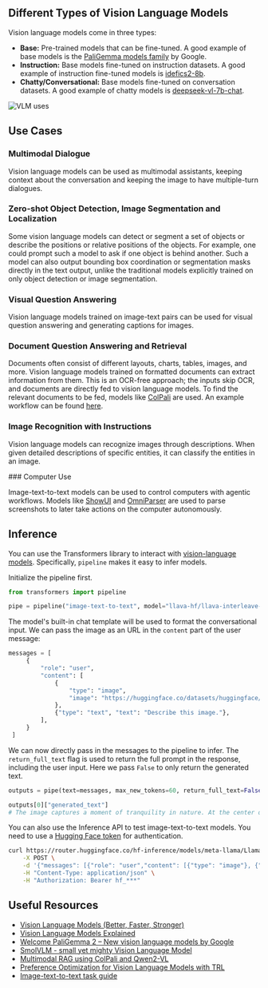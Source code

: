 ## Different Types of Vision Language Models

Vision language models come in three types:

- **Base:** Pre-trained models that can be fine-tuned. A good example of base models is the [PaliGemma models family](https://huggingface.co/models?sort=trending&search=google%2Fpaligemma-3b-pt) by Google.
- **Instruction:** Base models fine-tuned on instruction datasets. A good example of instruction fine-tuned models is [idefics2-8b](https://huggingface.co/HuggingFaceM4/idefics2-8b).
- **Chatty/Conversational:** Base models fine-tuned on conversation datasets. A good example of chatty models is [deepseek-vl-7b-chat](https://huggingface.co/deepseek-ai/deepseek-vl-7b-chat).

![VLM uses](https://huggingface.co/datasets/huggingface/documentation-images/resolve/main/blog/vlm/visual.jpg)

## Use Cases

### Multimodal Dialogue

Vision language models can be used as multimodal assistants, keeping context about the conversation and keeping the image to have multiple-turn dialogues.

### Zero-shot Object Detection, Image Segmentation and Localization

Some vision language models can detect or segment a set of objects or describe the positions or relative positions of the objects. For example, one could prompt such a model to ask if one object is behind another. Such a model can also output bounding box coordination or segmentation masks directly in the text output, unlike the traditional models explicitly trained on only object detection or image segmentation.

### Visual Question Answering

Vision language models trained on image-text pairs can be used for visual question answering and generating captions for images.

### Document Question Answering and Retrieval

Documents often consist of different layouts, charts, tables, images, and more. Vision language models trained on formatted documents can extract information from them. This is an OCR-free approach; the inputs skip OCR, and documents are directly fed to vision language models. To find the relevant documents to be fed, models like [ColPali](https://huggingface.co/blog/manu/colpali) are used. An example workflow can be found [here](https://github.com/merveenoyan/smol-vision/blob/main/ColPali_%2B_Qwen2_VL.ipynb).

### Image Recognition with Instructions

Vision language models can recognize images through descriptions. When given detailed descriptions of specific entities, it can classify the entities in an image.

### Computer Use

Image-text-to-text models can be used to control computers with agentic workflows. Models like [ShowUI](https://huggingface.co/showlab/ShowUI-2B) and [OmniParser](https://huggingface.co/microsoft/OmniParser) are used to parse screenshots to later take actions on the computer autonomously.

## Inference

You can use the Transformers library to interact with [vision-language models](https://huggingface.co/models?pipeline_tag=image-text-to-text&transformers). Specifically, `pipeline` makes it easy to infer models.

Initialize the pipeline first.

```python
from transformers import pipeline

pipe = pipeline("image-text-to-text", model="llava-hf/llava-interleave-qwen-0.5b-hf")
```

The model's built-in chat template will be used to format the conversational input. We can pass the image as an URL in the `content` part of the user message:

```python
messages = [
     {
         "role": "user",
         "content": [
             {
                 "type": "image",
                 "image": "https://huggingface.co/datasets/huggingface/documentation-images/resolve/main/bee.jpg",
             },
             {"type": "text", "text": "Describe this image."},
         ],
     }
 ]

```

We can now directly pass in the messages to the pipeline to infer. The `return_full_text` flag is used to return the full prompt in the response, including the user input. Here we pass `False` to only return the generated text.

```python
outputs = pipe(text=messages, max_new_tokens=60, return_full_text=False)

outputs[0]["generated_text"]
# The image captures a moment of tranquility in nature. At the center of the frame, a pink flower with a yellow center is in full bloom. The flower is surrounded by a cluster of red flowers, their vibrant color contrasting with the pink of the flower. \n\nA black and yellow bee is per
```

You can also use the Inference API to test image-text-to-text models. You need to use a [Hugging Face token](https://huggingface.co/settings/tokens) for authentication.

```bash
curl https://router.huggingface.co/hf-inference/models/meta-llama/Llama-3.2-11B-Vision-Instruct \
	-X POST \
	-d '{"messages": [{"role": "user","content": [{"type": "image"}, {"type": "text", "text": "Can you describe the image?"}]}]}' \
	-H "Content-Type: application/json" \
	-H "Authorization: Bearer hf_***"
```

## Useful Resources

- [Vision Language Models (Better, Faster, Stronger)](https://huggingface.co/blog/vlms-2025)
- [Vision Language Models Explained](https://huggingface.co/blog/vlms)
- [Welcome PaliGemma 2 – New vision language models by Google](https://huggingface.co/blog/paligemma2)
- [SmolVLM - small yet mighty Vision Language Model](https://huggingface.co/blog/smolvlm)
- [Multimodal RAG using ColPali and Qwen2-VL](https://github.com/merveenoyan/smol-vision/blob/main/ColPali_%2B_Qwen2_VL.ipynb)
- [Preference Optimization for Vision Language Models with TRL](https://huggingface.co/blog/dpo_vlm)
- [Image-text-to-text task guide](https://huggingface.co/docs/transformers/tasks/image_text_to_text)
